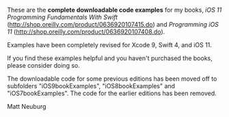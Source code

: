 
These are the **complete downloadable code examples** for my books, _iOS 11 Programming Fundamentals With Swift_ (<http://shop.oreilly.com/product/0636920107415.do>) and _Programming iOS 11_ (<http://shop.oreilly.com/product/0636920107408.do>).

Examples have been completely revised for Xcode 9, Swift 4, and iOS 11.

If you find these examples helpful and you haven't purchased the books, please consider doing so.

The downloadable code for some previous editions has been moved off to subfolders "iOS9bookExamples", "iOS8bookExamples" and "iOS7bookExamples". The code for the earlier editions has been removed.

Matt Neuburg

